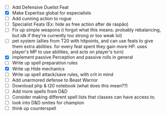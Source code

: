 - [ ] Add Defensive Duelist Feat
- [x] Make Expertise global for especialists
- [ ] Add cunning action to rogue
- [ ] Specialist Feats (Ex: hide as free action after de raspão)
- [ ] Fix up simple weapons (i forgot what this means. probably rebalancing, but idk if they're currently too strong or too weak lol)
- [ ] pet system (allies from T20 with hitpoints, and can use feats to give them extra abilities. for every feat spent they gain more HP. uses player's MP to use abilities, and acts on player's turn)
- [x] implement passive Perception and passive rolls in general
- [ ] Write up spell preparation rules
- [x] Write up Hide mechanics
- [ ] Write up spell attack/save rules, with crit in mind
- [ ] Add unarmored defense to Beast Warrior
- [ ] Download php & t20 notebook (what does this mean??)
- [ ] Add more spells from D&D
- [ ] Consider making different spell lists that classes can have access to.
- [ ] look into D&D smites for champion
- [ ] think up counterspell
